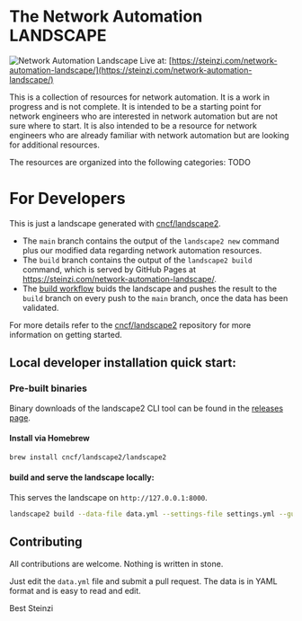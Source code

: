 # The Network Automation LANDSCAPE
![Network Automation Landscape](https://raw.githubusercontent.com/steinzi/network-automation-landscape/main/docs/screenshots/landscape1.png)
Live at: [https://steinzi.com/network-automation-landscape/](https://steinzi.com/network-automation-landscape/)

This is a collection of resources for network automation. It is a work in progress and is not complete. It is intended to be a starting point for network engineers who are interested in network automation but are not sure where to start. It is also intended to be a resource for network engineers who are already familiar with network automation but are looking for additional resources.

The resources are organized into the following categories:
TODO

# For Developers 

This is just a landscape generated with [cncf/landscape2](https://github.com/cncf/landscape2).

- The `main` branch contains the output of the `landscape2 new` command plus our modified data regarding network automation resources.
- The `build` branch contains the output of the `landscape2 build` command, which is served by GitHub Pages at <https://steinzi.com/network-automation-landscape/>.
- The [build workflow](https://github.com/steinzi/network-automation-landscape/blob/main/.github/workflows/build.yml) buids the landscape and pushes the result to the `build` branch on every push to the `main` branch, once the data has been validated.

For more details refer to the [cncf/landscape2](https://github.com/cncf/landscape2) repository for more information on getting started.

## Local developer installation quick start:

### Pre-built binaries

Binary downloads of the landscape2 CLI tool can be found in the [releases page](https://github.com/cncf/landscape2/releases).

#### Install via Homebrew

```bash
brew install cncf/landscape2/landscape2
```

#### build and serve the landscape locally:
This serves the landscape on `http://127.0.0.1:8000`.
```bash
landscape2 build --data-file data.yml --settings-file settings.yml --guide-file guide.yml --games-file games.yml --logos-path logos --output-dir build && landscape2 serve --landscape-dir build
```

## Contributing

All contributions are welcome. Nothing is written in stone.

Just edit the `data.yml` file and submit a pull request. The data is in YAML format and is easy to read and edit.


Best
Steinzi